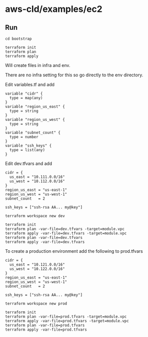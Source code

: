 # aws-cld/examples/ec2

## Run

```
cd bootstrap

terraform init
terraform plan
terraform apply
```

Will create files in infra and env.

There are no infra setting for this so go directly to the env directory.

Edit variables.tf and add

```
variable "cidr" {
  type = map(any)
}
variable "region_us_east" {
  type = string
}
variable "region_us_west" {
  type = string
}
variable "subnet_count" {
  type = number
}
variable "ssh_keys" {
  type = list(any)
}
```

Edit dev.tfvars and add

```
cidr = {
  us_east = "10.111.0.0/16"
  us_west = "10.112.0.0/16"
}
region_us_east = "us-east-1"
region_us_west = "us-west-1"
subnet_count   = 2

ssh_keys = ["ssh-rsa AA... my@key"]
```

```
terraform workspace new dev

terraform init
terraform plan -var-file=dev.tfvars -target=module.vpc
terraform apply -var-file=dev.tfvars -target=module.vpc
terraform plan -var-file=dev.tfvars
terraform apply -var-file=dev.tfvars
```

To create a production environment add the following to prod.tfvars

```
cidr = {
  us_east = "10.121.0.0/16"
  us_west = "10.122.0.0/16"
}
region_us_east = "us-east-1"
region_us_west = "us-west-1"
subnet_count   = 2

ssh_keys = ["ssh-rsa AA... my@key"]
```

```
terraform workspace new prod

terraform init
terraform plan -var-file=prod.tfvars -target=module.vpc
terraform apply -var-file=prod.tfvars -target=module.vpc
terraform plan -var-file=prod.tfvars
terraform apply -var-file=prod.tfvars
```
